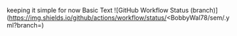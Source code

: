 keeping it simple for now
Basic Text
![GitHub Workflow Status (branch)](https://img.shields.io/github/actions/workflow/status/<BobbyWal78/sem/<action file name>.yml?branch=<master branch>)